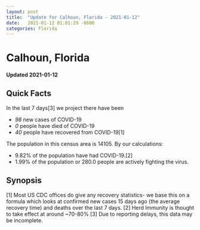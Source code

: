 ```yaml
---
layout: post
title:  "Update for Calhoun, Florida - 2021-01-12"
date:   2021-01-12 01:01:29 -0600
categories: Florida
---
```


# Calhoun, Florida
#### Updated 2021-01-12

## Quick Facts

In the last 7 days[3] we project there have been
- *98* new cases of COVID-19
- *0* people have died of COVID-19
- *40* people have recovered from COVID-19[1]

The population in this census area is 14105. By our calculations:
- 9.82% of the population have had COVID-19.[2]
- 1.99% of the population or 280.0 people are actively fighting the virus.

## Synopsis




[1] Most US CDC offices do give any recovery statistics- we base this on a formula which looks at confirmed new cases
15 days ago (the average recovery time) and deaths over the last 7 days.
[2] Herd Immunity is thought to take effect at around ~70-80%
[3] Due to reporting delays, this data may be incomplete. 
    